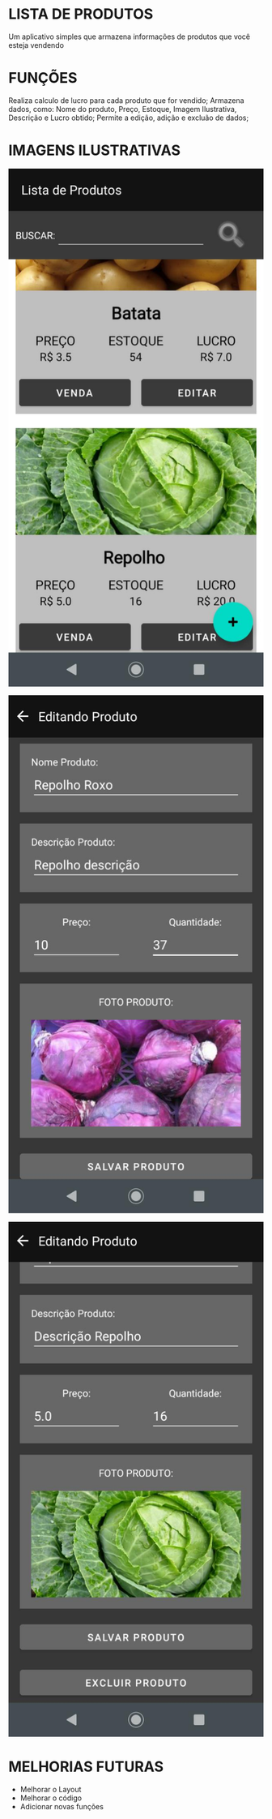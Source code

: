 # LISTA DE PRODUTOS

Um aplicativo simples que armazena informações de produtos que você esteja vendendo

# FUNÇÕES
Realiza calculo de lucro para cada produto que for vendido;
Armazena dados, como: Nome do produto, Preço, Estoque, Imagem Ilustrativa, Descrição e Lucro obtido;
Permite a edição, adição e excluão de dados;

# IMAGENS ILUSTRATIVAS
![Tela Inicial](https://github.com/CardosofGui/projeto-sqlite/blob/main/print-app/back-3.jpeg)

![Tela Editando produto](https://github.com/CardosofGui/projeto-sqlite/blob/main/print-app/back-2.jpeg)

![Tela Criando produto](https://github.com/CardosofGui/projeto-sqlite/blob/main/print-app/back1.jpeg)

# MELHORIAS FUTURAS
* Melhorar o Layout
* Melhorar o código
* Adicionar novas funções
